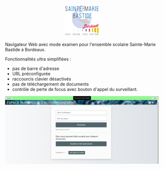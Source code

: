 <p align="center">
    <a href='https://www.smb33.fr/' target='_blank'><img src="./media/logo.svg"  width="120"></a>
</p>

Navigateur Web avec mode examen pour l'ensemble scolaire Sainte-Marie Bastide à Bordeaux.

Fonctionnalités ultra simplifiées :
* pas de barre d'adresse
* URL préconfigurée
* raccourcis clavier désactivés
* pas de téléchargement de documents
* contrôle de perte de focus avec bouton d'appel du surveillant.

<p align="center">
    <a href='https://www.smb33.fr/' target='_blank'><img src="./media/ScreenShot.png"  width="640"></a>
</p>
